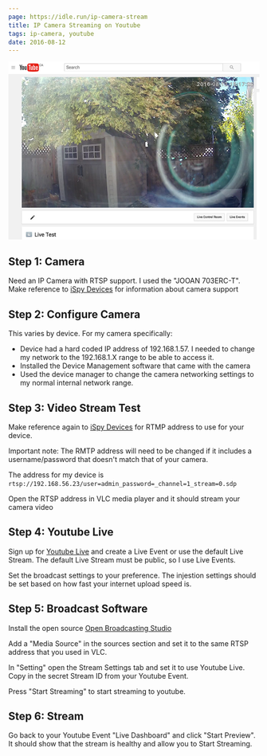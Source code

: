 ```yaml
---
page: https://idle.run/ip-camera-stream
title: IP Camera Streaming on Youtube
tags: ip-camera, youtube
date: 2016-08-12
---
```


![Youtube Live](https://github.com/idlerun/ip-camera-stream/raw/master/live.jpg)

## Step 1: Camera
Need an IP Camera with RTSP support. I used the "JOOAN 703ERC-T".
Make reference to [iSpy Devices](https://www.ispyconnect.com/sources.aspx) for information about camera support

## Step 2: Configure Camera
This varies by device. For my camera specifically:

- Device had a hard coded IP address of 192.168.1.57. I needed to change my network to the 192.168.1.X range to be able to access it.
- Installed the Device Management software that came with the camera
- Used the device manager to change the camera networking settings to my normal internal network range.

## Step 3: Video Stream Test

Make reference again to [iSpy Devices](https://www.ispyconnect.com/sources.aspx) for RTMP address to use for your device.

Important note: The RMTP address will need to be changed if it includes a username/password that doesn't match that of your camera.

The address for my device is `rtsp://192.168.56.23/user=admin_password=_channel=1_stream=0.sdp`

Open the RTSP address in VLC media player and it should stream your camera video


## Step 4: Youtube Live
Sign up for [Youtube Live](https://www.youtube.com/live_dashboard) and create a Live Event or use the default Live Stream. The default Live Stream must be public, so I use Live Events.

Set the broadcast settings to your preference. The injestion settings should be set based on how fast your internet upload speed is.

## Step 5: Broadcast Software

Install the open source [Open Broadcasting Studio](https://obsproject.com/)

Add a "Media Source" in the sources section and set it to the same RTSP address that you used in VLC.

In "Setting" open the Stream Settings tab and set it to use Youtube Live. Copy in the secret Stream ID from your Youtube Event.

Press "Start Streaming" to start streaming to youtube.

## Step 6: Stream

Go back to your Youtube Event "Live Dashboard" and click "Start Preview". It should show that the stream is healthy and allow you to Start Streaming.
